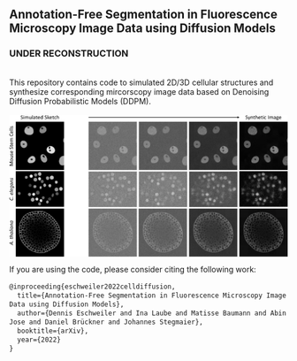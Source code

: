 ## Annotation-Free Segmentation in Fluorescence Microscopy Image Data using Diffusion Models

### UNDER RECONSTRUCTION

<br>
This repository contains code to simulated 2D/3D cellular structures and synthesize corresponding mircorscopy image data based on Denoising Diffusion Probabilistic Models (DDPM).<br><br>
<img src="figures/example_data.eps" alt="Examplary sketches and corresponding synthetic data." align="middle" /><br>

If you are using the code, please consider citing the following work:
```
@inproceeding{eschweiler2022celldiffusion,
  title={Annotation-Free Segmentation in Fluorescence Microscopy Image Data using Diffusion Models},
  author={Dennis Eschweiler and Ina Laube and Matisse Baumann and Abin Jose and Daniel Brückner and Johannes Stegmaier},
  booktitle={arXiv},
  year={2022}
}
```